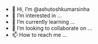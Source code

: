 - 👋 Hi, I’m @ashutoshkumarsinha
- 👀 I’m interested in ...
- 🌱 I’m currently learning ...
- 💞️ I’m looking to collaborate on ...
- 📫 How to reach me ...

<!---
ashutoshkumarsinha/ashutoshkumarsinha is a ✨ special ✨ repository because its `README.md` (this file) appears on your GitHub profile.
You can click the Preview link to take a look at your changes.
--->
